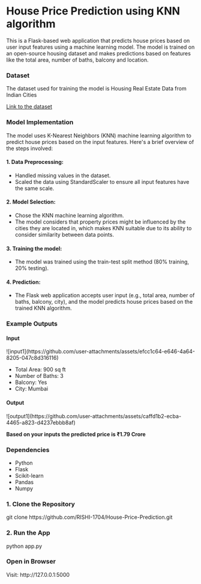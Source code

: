 <h1>House Price Prediction using KNN algorithm</h1>
This is a Flask-based web application that predicts house prices based on user input features using a machine learning model. The model is trained on an open-source housing dataset and makes predictions based on features like the total area, number of baths, balcony and location.

<h3>Dataset</h3>
<p>The dataset used for training the model is Housing Real Estate Data from Indian Cities</p>
<a href="https://www.kaggle.com/datasets/rakkesharv/real-estate-data-from-7-indian-cities">Link to the dataset</a>  

<h3>Model Implementation</h3>
<p>The model uses K-Nearest Neighbors (KNN) machine learning algorithm to predict house prices based on the input features. Here's a brief overview of the steps involved:</p>

<h4>1. Data Preprocessing:</h4>
<ul>
  <li>Handled missing values in the dataset.</li>
  <li>Scaled the data using StandardScaler to ensure all input features have the same scale.</li>
</ul>

<h4>2. Model Selection:</h4>
<ul>
  <li>Chose the KNN machine learning algorithm.</li>
  <li>The model considers that property prices might be influenced by the cities they are located in, which makes KNN suitable due to its ability to consider similarity between data points.</li>
</ul>

<h4>3. Training the model:</h4>
<ul>
  <li>The model was trained using the train-test split method (80% training, 20% testing).</li>
</ul>

<h4>4. Prediction:</h4>
<ul>
  <li>The Flask web application accepts user input (e.g., total area, number of baths, balcony, city), and the model predicts house prices based on the trained KNN algorithm.</li>
</ul>

<h3>Example Outputs</h3>
<h4>Input</h4>
![input1](https://github.com/user-attachments/assets/efcc1c64-e646-4a64-8205-047c8d316116)
<ul>
  <li>Total Area: 900 sq ft</li>
  <li>Number of Baths: 3</li>
  <li>Balcony: Yes</li>
  <li>City: Mumbai</li>
</ul>
<h4>Output</h4>
![output1](https://github.com/user-attachments/assets/caffd1b2-ecba-4465-a823-d4237ebbb8af)

<b>Based on your inputs the predicted price is ₹1.79 Crore</b>

<h3>Dependencies</h3>
<ul>
  <li>
    Python   
  </li>
  <li>Flask</li>
  <li>Scikit-learn</li>
  <li>Pandas</li>
  <li>Numpy</li>
</ul>

<h3> 1. Clone the Repository</h3>
git clone https://github.com/RISHI-1704/House-Price-Prediction.git

<h3>2. Run the App</h3>
python app.py

<h3>Open in Browser</h3>
Visit: http://127.0.0.1:5000
